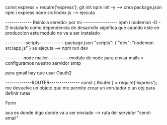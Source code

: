 const express = require('express');
git init
npm init -y --> crea package.json
npm i express
    node src/index.js --> ejecuta

------------- Reinicia servidor por mi -----------------
npm i nodemon -D
-D instalarlo como dependencia de desarrollo significa que caundo este en produccion este modulo no va a ser instalado

----------scripts------------
package.json 
"scripts": {
    "dev": "nodemon src/app.js"
}
se ejecuta --> npm run dev

---------node mailer----------
modulo de node para enviar mails
    > configuramos nuestro servidor smtp

para gmail hay que usar Oauth2 

-------------ROUTER---------------
const { Router } = require('express');
    me devuelve un objeto que me permite crear un enrutador
    o un obj para definir rutas

Form
    <form action="/send-email" method="POST">
    aca es donde digo donde va a ser enviado --> ruta del servidor "send-email"